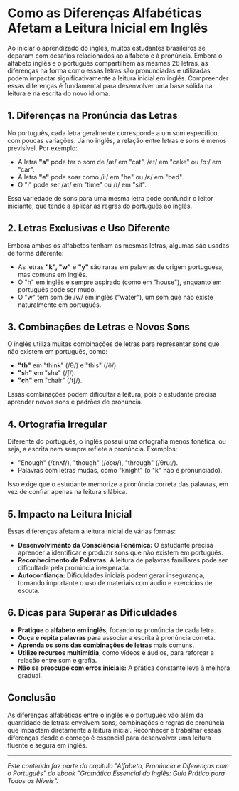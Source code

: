 
# Como as Diferenças Alfabéticas Afetam a Leitura Inicial em Inglês

Ao iniciar o aprendizado do inglês, muitos estudantes brasileiros se deparam com desafios relacionados ao alfabeto e à pronúncia. Embora o alfabeto inglês e o português compartilhem as mesmas 26 letras, as diferenças na forma como essas letras são pronunciadas e utilizadas podem impactar significativamente a leitura inicial em inglês. Compreender essas diferenças é fundamental para desenvolver uma base sólida na leitura e na escrita do novo idioma.

## 1. Diferenças na Pronúncia das Letras

No português, cada letra geralmente corresponde a um som específico, com poucas variações. Já no inglês, a relação entre letras e sons é menos previsível. Por exemplo:

- A letra **"a"** pode ter o som de /æ/ em "cat", /eɪ/ em "cake" ou /ɑː/ em "car".
- A letra **"e"** pode soar como /iː/ em "he" ou /ɛ/ em "bed".
- O "i" pode ser /aɪ/ em "time" ou /ɪ/ em "sit".

Essa variedade de sons para uma mesma letra pode confundir o leitor iniciante, que tende a aplicar as regras do português ao inglês.

## 2. Letras Exclusivas e Uso Diferente

Embora ambos os alfabetos tenham as mesmas letras, algumas são usadas de forma diferente:

- As letras **"k", "w"** e **"y"** são raras em palavras de origem portuguesa, mas comuns em inglês.
- O "h" em inglês é sempre aspirado (como em "house"), enquanto em português pode ser mudo.
- O "w" tem som de /w/ em inglês ("water"), um som que não existe naturalmente em português.

## 3. Combinações de Letras e Novos Sons

O inglês utiliza muitas combinações de letras para representar sons que não existem em português, como:

- **"th"** em "think" (/θ/) e "this" (/ð/).
- **"sh"** em "she" (/ʃ/).
- **"ch"** em "chair" (/tʃ/).

Essas combinações podem dificultar a leitura, pois o estudante precisa aprender novos sons e padrões de pronúncia.

## 4. Ortografia Irregular

Diferente do português, o inglês possui uma ortografia menos fonética, ou seja, a escrita nem sempre reflete a pronúncia. Exemplos:

- "Enough" (/ɪˈnʌf/), "though" (/ðoʊ/), "through" (/θruː/).
- Palavras com letras mudas, como "knight" (o "k" não é pronunciado).

Isso exige que o estudante memorize a pronúncia correta das palavras, em vez de confiar apenas na leitura silábica.

## 5. Impacto na Leitura Inicial

Essas diferenças afetam a leitura inicial de várias formas:

- **Desenvolvimento da Consciência Fonêmica:** O estudante precisa aprender a identificar e produzir sons que não existem em português.
- **Reconhecimento de Palavras:** A leitura de palavras familiares pode ser dificultada pela pronúncia inesperada.
- **Autoconfiança:** Dificuldades iniciais podem gerar insegurança, tornando importante o uso de materiais com áudio e exercícios de escuta.

## 6. Dicas para Superar as Dificuldades

- **Pratique o alfabeto em inglês**, focando na pronúncia de cada letra.
- **Ouça e repita palavras** para associar a escrita à pronúncia correta.
- **Aprenda os sons das combinações de letras** mais comuns.
- **Utilize recursos multimídia**, como vídeos e áudios, para reforçar a relação entre som e grafia.
- **Não se preocupe com erros iniciais:** A prática constante leva à melhora gradual.

## Conclusão

As diferenças alfabéticas entre o inglês e o português vão além da quantidade de letras: envolvem sons, combinações e regras de pronúncia que impactam diretamente a leitura inicial. Reconhecer e trabalhar essas diferenças desde o começo é essencial para desenvolver uma leitura fluente e segura em inglês.

---
*Este conteúdo faz parte do capítulo "Alfabeto, Pronúncia e Diferenças com o Português" do ebook "Gramática Essencial do Inglês: Guia Prático para Todos os Níveis".*
```
